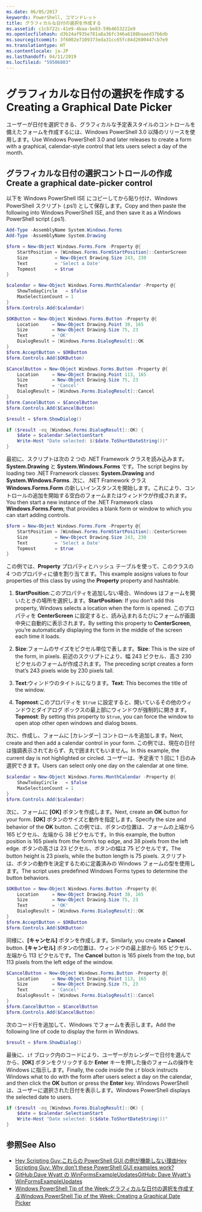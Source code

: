 ```yaml
---
ms.date: 06/05/2017
keywords: PowerShell, コマンドレット
title: グラフィカルな日付の選択を作成する
ms.assetid: c1cb722c-41e9-4baa-be83-59b4653222e9
ms.openlocfilehash: d3b24af935e781a8a36fc346a6108baaed37b6db
ms.sourcegitcommit: 3f6002e7109373eda31cc65fc84d2600447cb7e9
ms.translationtype: HT
ms.contentlocale: ja-JP
ms.lasthandoff: 04/11/2019
ms.locfileid: "59506803"
---
```

# <a name="creating-a-graphical-date-picker"></a><span data-ttu-id="ebcfb-103">グラフィカルな日付の選択を作成する</span><span class="sxs-lookup"><span data-stu-id="ebcfb-103">Creating a Graphical Date Picker</span></span>

<span data-ttu-id="ebcfb-104">ユーザーが日付を選択できる、グラフィカルな予定表スタイルのコントロールを備えたフォームを作成するには、Windows PowerShell 3.0 以降のリリースを使用します。</span><span class="sxs-lookup"><span data-stu-id="ebcfb-104">Use Windows PowerShell 3.0 and later releases to create a form with a graphical, calendar-style control that lets users select a day of the month.</span></span>

## <a name="create-a-graphical-date-picker-control"></a><span data-ttu-id="ebcfb-105">グラフィカルな日付の選択コントロールの作成</span><span class="sxs-lookup"><span data-stu-id="ebcfb-105">Create a graphical date-picker control</span></span>

<span data-ttu-id="ebcfb-106">以下を Windows PowerShell ISE にコピーしてから貼り付け、Windows PowerShell スクリプト (.ps1) として保存します。</span><span class="sxs-lookup"><span data-stu-id="ebcfb-106">Copy and then paste the following into Windows PowerShell ISE, and then save it as a Windows PowerShell script (.ps1).</span></span>

```powershell
Add-Type -AssemblyName System.Windows.Forms
Add-Type -AssemblyName System.Drawing

$form = New-Object Windows.Forms.Form -Property @{
    StartPosition = [Windows.Forms.FormStartPosition]::CenterScreen
    Size          = New-Object Drawing.Size 243, 230
    Text          = 'Select a Date'
    Topmost       = $true
}

$calendar = New-Object Windows.Forms.MonthCalendar -Property @{
    ShowTodayCircle   = $false
    MaxSelectionCount = 1
}
$form.Controls.Add($calendar)

$OKButton = New-Object Windows.Forms.Button -Property @{
    Location     = New-Object Drawing.Point 38, 165
    Size         = New-Object Drawing.Size 75, 23
    Text         = 'OK'
    DialogResult = [Windows.Forms.DialogResult]::OK
}
$form.AcceptButton = $OKButton
$form.Controls.Add($OKButton)

$CancelButton = New-Object Windows.Forms.Button -Property @{
    Location     = New-Object Drawing.Point 113, 165
    Size         = New-Object Drawing.Size 75, 23
    Text         = 'Cancel'
    DialogResult = [Windows.Forms.DialogResult]::Cancel
}
$form.CancelButton = $CancelButton
$form.Controls.Add($CancelButton)

$result = $form.ShowDialog()

if ($result -eq [Windows.Forms.DialogResult]::OK) {
    $date = $calendar.SelectionStart
    Write-Host "Date selected: $($date.ToShortDateString())"
}
```

<span data-ttu-id="ebcfb-107">最初に、スクリプトは次の 2 つの .NET Framework クラスを読み込みます。**System.Drawing** と **System.Windows.Forms** です。</span><span class="sxs-lookup"><span data-stu-id="ebcfb-107">The script begins by loading two .NET Framework classes: **System.Drawing** and **System.Windows.Forms**.</span></span>
<span data-ttu-id="ebcfb-108">次に、.NET Framework クラス **Windows.Forms.Form** の新しいインスタンスを開始します。これにより、コントロールの追加を開始する空白のフォームまたはウィンドウが作成されます。</span><span class="sxs-lookup"><span data-stu-id="ebcfb-108">You then start a new instance of the .NET Framework class **Windows.Forms.Form**; that provides a blank form or window to which you can start adding controls.</span></span>

```powershell
$form = New-Object Windows.Forms.Form -Property @{
    StartPosition = [Windows.Forms.FormStartPosition]::CenterScreen
    Size          = New-Object Drawing.Size 243, 230
    Text          = 'Select a Date'
    Topmost       = $true
}
```

<span data-ttu-id="ebcfb-109">この例では、**Property** プロパティとハッシュ テーブルを使って、このクラスの 4 つのプロパティに値を割り当てます。</span><span class="sxs-lookup"><span data-stu-id="ebcfb-109">This example assigns values to four properties of this class by using the **Property** property and hashtable.</span></span>

1. <span data-ttu-id="ebcfb-110">**StartPosition**:このプロパティを追加しない場合、Windows はフォームを開いたときの場所を選択します。</span><span class="sxs-lookup"><span data-stu-id="ebcfb-110">**StartPosition**: If you don’t add this property, Windows selects a location when the form is opened.</span></span>
   <span data-ttu-id="ebcfb-111">このプロパティを **CenterScreen** に設定すると、読み込まれるたびにフォームが画面中央に自動的に表示されます。</span><span class="sxs-lookup"><span data-stu-id="ebcfb-111">By setting this property to **CenterScreen**, you’re automatically displaying the form in the middle of the screen each time it loads.</span></span>

2. <span data-ttu-id="ebcfb-112">**Size**:フォームのサイズをピクセル単位で表します。</span><span class="sxs-lookup"><span data-stu-id="ebcfb-112">**Size**: This is the size of the form, in pixels.</span></span>
   <span data-ttu-id="ebcfb-113">前述のスクリプトにより、幅 243 ピクセル、高さ 230 ピクセルのフォームが作成されます。</span><span class="sxs-lookup"><span data-stu-id="ebcfb-113">The preceding script creates a form that’s 243 pixels wide by 230 pixels tall.</span></span>

3. <span data-ttu-id="ebcfb-114">**Text**:ウィンドウのタイトルになります。</span><span class="sxs-lookup"><span data-stu-id="ebcfb-114">**Text**: This becomes the title of the window.</span></span>

4. <span data-ttu-id="ebcfb-115">**Topmost**:このプロパティを `$true` に設定すると、開いているその他のウィンドウとダイアログ ボックスの最上部にウィンドウが強制的に開きます。</span><span class="sxs-lookup"><span data-stu-id="ebcfb-115">**Topmost**: By setting this property to `$true`, you can force the window to open atop other open windows and dialog boxes.</span></span>

<span data-ttu-id="ebcfb-116">次に、作成し、フォームに [カレンダー] コントロールを追加します。</span><span class="sxs-lookup"><span data-stu-id="ebcfb-116">Next, create and then add a calendar control in your form.</span></span>
<span data-ttu-id="ebcfb-117">この例では、現在の日付は強調表示されておらず、丸で囲まれてもいません。</span><span class="sxs-lookup"><span data-stu-id="ebcfb-117">In this example, the current day is not highlighted or circled.</span></span>
<span data-ttu-id="ebcfb-118">ユーザーは、予定表で 1 回に 1 日のみ選択できます。</span><span class="sxs-lookup"><span data-stu-id="ebcfb-118">Users can select only one day on the calendar at one time.</span></span>

```powershell
$calendar = New-Object Windows.Forms.MonthCalendar -Property @{
    ShowTodayCircle   = $false
    MaxSelectionCount = 1
}
$form.Controls.Add($calendar)
```

<span data-ttu-id="ebcfb-119">次に、フォームに **[OK]** ボタンを作成します。</span><span class="sxs-lookup"><span data-stu-id="ebcfb-119">Next, create an **OK** button for your form.</span></span>
<span data-ttu-id="ebcfb-120">**[OK]** ボタンのサイズと動作を指定します。</span><span class="sxs-lookup"><span data-stu-id="ebcfb-120">Specify the size and behavior of the **OK** button.</span></span>
<span data-ttu-id="ebcfb-121">この例では、ボタンの位置は、フォームの上端から 165 ピクセル、左端から 38 ピクセルです。</span><span class="sxs-lookup"><span data-stu-id="ebcfb-121">In this example, the button position is 165 pixels from the form’s top edge, and 38 pixels from the left edge.</span></span>
<span data-ttu-id="ebcfb-122">ボタンの高さは 23 ピクセル、ボタンの幅は 75 ピクセルです。</span><span class="sxs-lookup"><span data-stu-id="ebcfb-122">The button height is 23 pixels, while the button length is 75 pixels.</span></span>
<span data-ttu-id="ebcfb-123">スクリプトは、ボタンの動作を決定するために定義済みの Windows フォームの型を使用します。</span><span class="sxs-lookup"><span data-stu-id="ebcfb-123">The script uses predefined Windows Forms types to determine the button behaviors.</span></span>

```powershell
$OKButton = New-Object Windows.Forms.Button -Property @{
    Location     = New-Object Drawing.Point 38, 165
    Size         = New-Object Drawing.Size 75, 23
    Text         = 'OK'
    DialogResult = [Windows.Forms.DialogResult]::OK
}
$form.AcceptButton = $OKButton
$form.Controls.Add($OKButton)
```

<span data-ttu-id="ebcfb-124">同様に、**[キャンセル]** ボタンを作成します。</span><span class="sxs-lookup"><span data-stu-id="ebcfb-124">Similarly, you create a **Cancel** button.</span></span>
<span data-ttu-id="ebcfb-125">**[キャンセル]** ボタンの位置は、ウィンドウの最上部から 165 ピクセル、左端から 113 ピクセルです。</span><span class="sxs-lookup"><span data-stu-id="ebcfb-125">The **Cancel** button is 165 pixels from the top, but 113 pixels from the left edge of the window.</span></span>

```powershell
$CancelButton = New-Object Windows.Forms.Button -Property @{
    Location     = New-Object Drawing.Point 113, 165
    Size         = New-Object Drawing.Size 75, 23
    Text         = 'Cancel'
    DialogResult = [Windows.Forms.DialogResult]::Cancel
}
$form.CancelButton = $CancelButton
$form.Controls.Add($CancelButton)
```

<span data-ttu-id="ebcfb-126">次のコード行を追加して、Windows でフォームを表示します。</span><span class="sxs-lookup"><span data-stu-id="ebcfb-126">Add the following line of code to display the form in Windows.</span></span>

```powershell
$result = $form.ShowDialog()
```

<span data-ttu-id="ebcfb-127">最後に、`if` ブロック内のコードにより、ユーザーがカレンダーで日付を選んでから、**[OK]** ボタンをクリックするか **Enter** キーを押した後のフォームの操作を Windows に指示します。</span><span class="sxs-lookup"><span data-stu-id="ebcfb-127">Finally, the code inside the `if` block instructs Windows what to do with the form after users select a day on the calendar, and then click the **OK** button or press the **Enter** key.</span></span>
<span data-ttu-id="ebcfb-128">Windows PowerShell は、ユーザーに選択された日付を表示します。</span><span class="sxs-lookup"><span data-stu-id="ebcfb-128">Windows PowerShell displays the selected date to users.</span></span>

```powershell
if ($result -eq [Windows.Forms.DialogResult]::OK) {
    $date = $calendar.SelectionStart
    Write-Host "Date selected: $($date.ToShortDateString())"
}
```

## <a name="see-also"></a><span data-ttu-id="ebcfb-129">参照</span><span class="sxs-lookup"><span data-stu-id="ebcfb-129">See Also</span></span>

- [<span data-ttu-id="ebcfb-130">Hey Scripting Guy:これらの PowerShell GUI の例が機能しない理由</span><span class="sxs-lookup"><span data-stu-id="ebcfb-130">Hey Scripting Guy:  Why don’t these PowerShell GUI examples work?</span></span>](https://go.microsoft.com/fwlink/?LinkId=506644)
- [<span data-ttu-id="ebcfb-131">GitHub:Dave Wyatt の WinFormsExampleUpdates</span><span class="sxs-lookup"><span data-stu-id="ebcfb-131">GitHub: Dave Wyatt's WinFormsExampleUpdates</span></span>](https://github.com/dlwyatt/WinFormsExampleUpdates)
- [<span data-ttu-id="ebcfb-132">Windows PowerShell Tip of the Week:グラフィカルな日付の選択を作成する</span><span class="sxs-lookup"><span data-stu-id="ebcfb-132">Windows PowerShell Tip of the Week:  Creating a Graphical Date Picker</span></span>](https://technet.microsoft.com/library/ff730942.aspx)